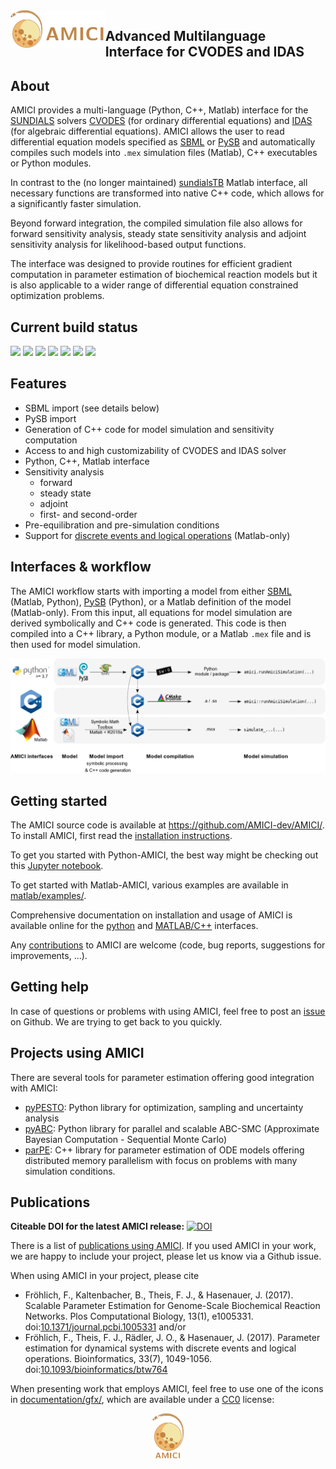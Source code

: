 <img src="https://raw.githubusercontent.com/AMICI-dev/AMICI/master/documentation/gfx/banner.png" height="60" align="left">

## Advanced Multilanguage Interface for CVODES and IDAS

## About 

AMICI provides a multi-language (Python, C++, Matlab) interface for the
[SUNDIALS](https://computing.llnl.gov/projects/sundials/) solvers
[CVODES](https://computing.llnl.gov/projects/sundials/cvodes)
(for ordinary differential equations) and
[IDAS](https://computing.llnl.gov/projects/sundials/idas)
(for algebraic differential equations). AMICI allows the user to read
differential equation models specified as [SBML](http://sbml.org/)
or [PySB](http://pysb.org/)
and automatically compiles such models into `.mex` simulation files
(Matlab), C++ executables or Python modules.

In contrast to the (no longer maintained)
[sundialsTB](https://computing.llnl.gov/projects/sundials/sundials-software)
Matlab interface, all necessary functions are transformed into native
C++ code, which allows for a significantly faster simulation.

Beyond forward integration, the compiled simulation file also allows for
forward sensitivity analysis, steady state sensitivity analysis and
adjoint sensitivity analysis for likelihood-based output functions.

The interface was designed to provide routines for efficient gradient
computation in parameter estimation of biochemical reaction models but
it is also applicable to a wider range of differential equation
constrained optimization problems.

## Current build status

<a href="https://badge.fury.io/py/amici" alt="PyPI version">
  <img src="https://badge.fury.io/py/amici.svg"></a>
<a href="https://travis-ci.com/AMICI-dev/AMICI" alt="Build Status">
  <img src="https://travis-ci.com/AMICI-dev/AMICI.svg?branch=master"></a>
<a href="https://codecov.io/gh/AMICI-dev/AMICI" alt="CodeCov">
  <img src="https://codecov.io/gh/AMICI-dev/AMICI/branch/master/graph/badge.svg"></a>
<a href="https://sonarcloud.io/dashboard?id=ICB-DCM_AMICI&branch=master" alt="SonarCloud">
  <img src="https://sonarcloud.io/api/project_badges/measure?branch=master&project=ICB-DCM_AMICI&metric=sqale_index"></a>
<a href="https://zenodo.org/badge/latestdoi/43677177" alt="Zenodo">
  <img src="https://zenodo.org/badge/43677177.svg"></a>
<a href="https://amici.readthedocs.io/en/latest/?badge=latest" alt="RTD">
 <img src="https://readthedocs.org/projects/amici/badge/?version=latest"></a>
<a href="https://bestpractices.coreinfrastructure.org/projects/3780">
  <img src="https://bestpractices.coreinfrastructure.org/projects/3780/badge"></a>

## Features

* SBML import (see details below)
* PySB import
* Generation of C++ code for model simulation and sensitivity
  computation
* Access to and high customizability of CVODES and IDAS solver
* Python, C++, Matlab interface
* Sensitivity analysis
  * forward
  * steady state
  * adjoint
  * first- and second-order
* Pre-equilibration and pre-simulation conditions
* Support for
  [discrete events and logical operations](https://academic.oup.com/bioinformatics/article/33/7/1049/2769435)
  (Matlab-only)

## Interfaces & workflow

The AMICI workflow starts with importing a model from either
[SBML](http://sbml.org/) (Matlab, Python), [PySB](http://pysb.org/) (Python),
or a Matlab definition of the model (Matlab-only). From this input,
all equations for model simulation
are derived symbolically and C++ code is generated. This code is then
compiled into a C++ library, a Python module, or a Matlab `.mex` file and
is then used for model simulation.

![AMICI workflow](https://raw.githubusercontent.com/AMICI-dev/AMICI/master/documentation/gfx/amici_workflow.png)

## Getting started

The AMICI source code is available at https://github.com/AMICI-dev/AMICI/.
To install AMICI, first read the
[installation instructions](http://amici-dev.github.io/AMICI/md__i_n_s_t_a_l_l.html).

To get you started with Python-AMICI, the best way might be checking out this
[Jupyter notebook](https://github.com/AMICI-dev/AMICI/blob/master/python/examples/example_steadystate/ExampleSteadystate.ipynb).

To get started with Matlab-AMICI, various examples are available
in [matlab/examples/](https://github.com/AMICI-dev/AMICI/tree/master/matlab/examples).

Comprehensive documentation on installation and usage of AMICI is available
online for the [python](https://amici.readthedocs.io/en/latest/) and 
[MATLAB/C++](http://amici-dev.github.io/AMICI/) interfaces.

Any [contributions](http://amici-dev.github.io/AMICI/md__c_o_n_t_r_i_b_u_t_i_n_g.html)
to AMICI are welcome (code, bug reports, suggestions for improvements, ...).


## Getting help

In case of questions or problems with using AMICI, feel free to post an
[issue](https://github.com/AMICI-dev/AMICI/issues) on Github. We are trying to
get back to you quickly.

## Projects using AMICI

There are several tools for parameter estimation offering good integration
with AMICI:

* [pyPESTO](https://github.com/ICB-DCM/pyPESTO): Python library for
  optimization, sampling and uncertainty analysis
* [pyABC](https://github.com/ICB-DCM/pyABC): Python library for
  parallel and scalable ABC-SMC (Approximate Bayesian Computation - Sequential
  Monte Carlo)
* [parPE](https://github.com/ICB-DCM/parPE): C++ library for parameter
  estimation of ODE models offering distributed memory parallelism with focus
  on problems with many simulation conditions.

## Publications

**Citeable DOI for the latest AMICI release:**
[![DOI](https://zenodo.org/badge/43677177.svg)](https://zenodo.org/badge/latestdoi/43677177)

There is a list of [publications using AMICI](https://amici.readthedocs.io/en/latest/references.html).
If you used AMICI in your work, we are happy to include
your project, please let us know via a Github issue.

When using AMICI in your project, please cite
* Fröhlich, F., Kaltenbacher, B., Theis, F. J., & Hasenauer, J. (2017).
  Scalable Parameter Estimation for Genome-Scale Biochemical Reaction Networks.
  Plos Computational Biology, 13(1), e1005331.
  doi:[10.1371/journal.pcbi.1005331](https://doi.org/10.1371/journal.pcbi.1005331)
and/or
* Fröhlich, F., Theis, F. J., Rädler, J. O., & Hasenauer, J. (2017).
  Parameter estimation for dynamical systems with discrete events and logical
  operations. Bioinformatics, 33(7), 1049-1056.
  doi:[10.1093/bioinformatics/btw764](https://doi.org/10.1093/bioinformatics/btw764)
  
When presenting work that employs AMICI, feel free to use one of the icons in 
[documentation/gfx/](https://github.com/AMICI-dev/AMICI/tree/master/documentation/gfx),
which are available under a
[CC0](https://github.com/AMICI-dev/AMICI/tree/master/documentation/gfx/LICENSE.md)
license:

<p align="center">
  <img src="https://raw.githubusercontent.com/AMICI-dev/AMICI/master/documentation/gfx/logo_text.png" height="75">
</p>
